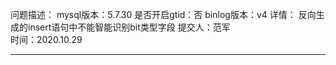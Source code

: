 问题描述：
mysql版本：5.7.30
是否开启gtid：否
binlog版本：v4
详情：
反向生成的insert语句中不能智能识别bit类型字段
提交人：范军  
时间：2020.10.29
*******************************************

